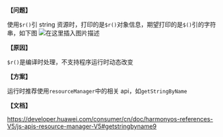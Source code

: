 **【问题】**

使用`$r()`引 string 资源时，打印的是`$r()`对象信息，期望打印的是`$()`引的字符串，如下图
![在这里插入图片描述](https://i-blog.csdnimg.cn/direct/166d3a750e8f4d0cba01a44685ff4113.png)

**【原因】**

`$r()`是编译时处理，不支持程序运行时动态改变

**【方案】**

运行时推荐使用`resourceManager`中的相关 api，如`getStringByName`

**【文档】**

https://developer.huawei.com/consumer/cn/doc/harmonyos-references-V5/js-apis-resource-manager-V5#getstringbyname9
